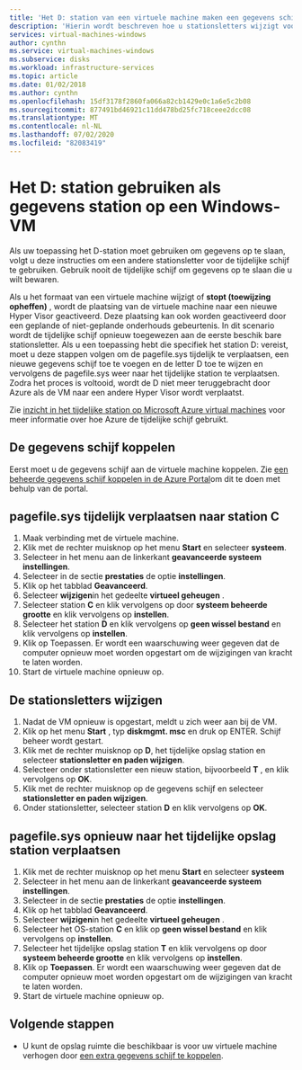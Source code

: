 ```yaml
---
title: 'Het D: station van een virtuele machine maken een gegevens schijf '
description: 'Hierin wordt beschreven hoe u stationsletters wijzigt voor een Windows-VM, zodat u de D: station kunt gebruiken als gegevens station.'
services: virtual-machines-windows
author: cynthn
ms.service: virtual-machines-windows
ms.subservice: disks
ms.workload: infrastructure-services
ms.topic: article
ms.date: 01/02/2018
ms.author: cynthn
ms.openlocfilehash: 15df3178f2860fa066a82cb1429e0c1a6e5c2b08
ms.sourcegitcommit: 877491bd46921c11dd478bd25fc718ceee2dcc08
ms.translationtype: MT
ms.contentlocale: nl-NL
ms.lasthandoff: 07/02/2020
ms.locfileid: "82083419"
---
```

# <a name="use-the-d-drive-as-a-data-drive-on-a-windows-vm"></a>Het D: station gebruiken als gegevens station op een Windows-VM
Als uw toepassing het D-station moet gebruiken om gegevens op te slaan, volgt u deze instructies om een andere stationsletter voor de tijdelijke schijf te gebruiken. Gebruik nooit de tijdelijke schijf om gegevens op te slaan die u wilt bewaren.

Als u het formaat van een virtuele machine wijzigt of **stopt (toewijzing opheffen)** , wordt de plaatsing van de virtuele machine naar een nieuwe Hyper Visor geactiveerd. Deze plaatsing kan ook worden geactiveerd door een geplande of niet-geplande onderhouds gebeurtenis. In dit scenario wordt de tijdelijke schijf opnieuw toegewezen aan de eerste beschik bare stationsletter. Als u een toepassing hebt die specifiek het station D: vereist, moet u deze stappen volgen om de pagefile.sys tijdelijk te verplaatsen, een nieuwe gegevens schijf toe te voegen en de letter D toe te wijzen en vervolgens de pagefile.sys weer naar het tijdelijke station te verplaatsen. Zodra het proces is voltooid, wordt de D niet meer teruggebracht door Azure als de VM naar een andere Hyper Visor wordt verplaatst.

Zie [inzicht in het tijdelijke station op Microsoft Azure virtual machines](https://blogs.msdn.microsoft.com/mast/2013/12/06/understanding-the-temporary-drive-on-windows-azure-virtual-machines/) voor meer informatie over hoe Azure de tijdelijke schijf gebruikt.

## <a name="attach-the-data-disk"></a>De gegevens schijf koppelen
Eerst moet u de gegevens schijf aan de virtuele machine koppelen. Zie [een beheerde gegevens schijf koppelen in de Azure Portal](attach-managed-disk-portal.md)om dit te doen met behulp van de portal.

## <a name="temporarily-move-pagefilesys-to-c-drive"></a>pagefile.sys tijdelijk verplaatsen naar station C
1. Maak verbinding met de virtuele machine. 
2. Klik met de rechter muisknop op het menu **Start** en selecteer **systeem**.
3. Selecteer in het menu aan de linkerkant **geavanceerde systeem instellingen**.
4. Selecteer in de sectie **prestaties** de optie **instellingen**.
5. Klik op het tabblad **Geavanceerd**.
6. Selecteer **wijzigen**in het gedeelte **virtueel geheugen** .
7. Selecteer station **C** en klik vervolgens op door **systeem beheerde grootte** en klik vervolgens op **instellen**.
8. Selecteer het station **D** en klik vervolgens op **geen wissel bestand** en klik vervolgens op **instellen**.
9. Klik op Toepassen. Er wordt een waarschuwing weer gegeven dat de computer opnieuw moet worden opgestart om de wijzigingen van kracht te laten worden.
10. Start de virtuele machine opnieuw op.

## <a name="change-the-drive-letters"></a>De stationsletters wijzigen
1. Nadat de VM opnieuw is opgestart, meldt u zich weer aan bij de VM.
2. Klik op het menu **Start** , typ **diskmgmt. msc** en druk op ENTER. Schijf beheer wordt gestart.
3. Klik met de rechter muisknop op **D**, het tijdelijke opslag station en selecteer **stationsletter en paden wijzigen**.
4. Selecteer onder stationsletter een nieuw station, bijvoorbeeld **T** , en klik vervolgens op **OK**. 
5. Klik met de rechter muisknop op de gegevens schijf en selecteer **stationsletter en paden wijzigen**.
6. Onder stationsletter, selecteer station **D** en klik vervolgens op **OK**. 

## <a name="move-pagefilesys-back-to-the-temporary-storage-drive"></a>pagefile.sys opnieuw naar het tijdelijke opslag station verplaatsen
1. Klik met de rechter muisknop op het menu **Start** en selecteer **systeem**
2. Selecteer in het menu aan de linkerkant **geavanceerde systeem instellingen**.
3. Selecteer in de sectie **prestaties** de optie **instellingen**.
4. Klik op het tabblad **Geavanceerd**.
5. Selecteer **wijzigen**in het gedeelte **virtueel geheugen** .
6. Selecteer het OS-station **C** en klik op **geen wissel bestand** en klik vervolgens op **instellen**.
7. Selecteer het tijdelijke opslag station **T** en klik vervolgens op door **systeem beheerde grootte** en klik vervolgens op **instellen**.
8. Klik op **Toepassen**. Er wordt een waarschuwing weer gegeven dat de computer opnieuw moet worden opgestart om de wijzigingen van kracht te laten worden.
9. Start de virtuele machine opnieuw op.

## <a name="next-steps"></a>Volgende stappen
* U kunt de opslag ruimte die beschikbaar is voor uw virtuele machine verhogen door [een extra gegevens schijf te koppelen](attach-managed-disk-portal.md).

